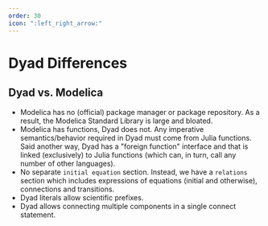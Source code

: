 ```yaml
---
order: 30
icon: ":left_right_arrow:"
---
```


# Dyad Differences

## Dyad vs. Modelica

- Modelica has no (official) package manager or package repository. As a
  result, the Modelica Standard Library is large and bloated.
- Modelica has functions, Dyad does not. Any imperative semantics/behavior
  required in Dyad must come from Julia functions. Said another way, Dyad
  has a "foreign function" interface and that is linked (exclusively) to Julia
  functions (which can, in turn, call any number of other languages).
- No separate `initial equation` section. Instead, we have a `relations` section
  which includes expressions of equations (initial and otherwise), connections
  and transitions.
- Dyad literals allow scientific prefixes.
- Dyad allows connecting multiple components in a single connect statement.
